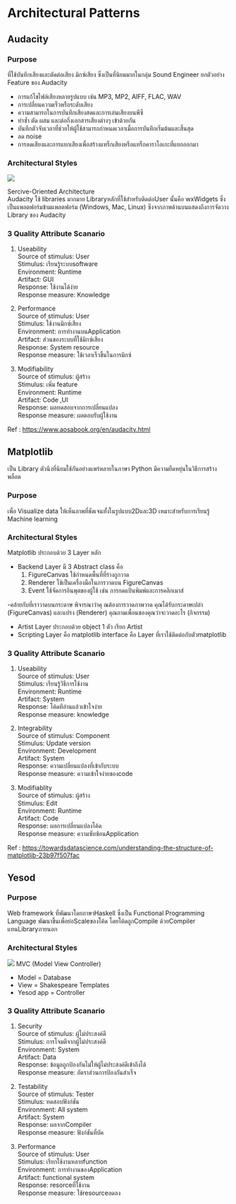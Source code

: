 # Architectural Patterns

## Audacity

### Purpose
ที่ใช้บันทึกเสียงและตัดต่อเสียง มิกซ์เสียง ซึ่งเป็นที่นิยมมากในกลุ่ม Sound Engineer
ยกตัวอย่าง Feature ของ Audacity
- การแก้ไขไฟล์เสียงหลายรูปแบบ เช่น MP3, MP2, AIFF, FLAC, WAV
- การเปลี่ยนความเร็วหรือระดับเสียง
- ความสามารถในการบันทึกเสียงสดและการเล่นเสียงบนพีซี
- ทำซ้ำ ตัด ผสม และต่อกิ่งเอกสารเสียงต่างๆ เข้าด้วยกัน
- บันทึกตัวจับเวลาที่ช่วยให้ผู้ใช้สามารถกำหนดเวลาเมื่อการบันทึกเริ่มต้นและสิ้นสุด
- ลด noise
- การลดเสียงและการแยกเสียงเพื่อสร้างแทร็กเสียงหรือแทร็กคาราโอเกะที่แยกออกมา

### Architectural Styles
<img
  src="https://www.aosabook.org/images/audacity/Layers.png">

Sercive-Oriented Architecture <br>
Audacity ใช้ libraries มากมาย Libraryหลักที่ใช้สำหรับติดต่อUser นั้นคือ wxWidgets ซึ่งเป็นแพลตฟอร์มข้ามแพลตฟอร์ม (Windows, Mac, Linux) ซึงจากภาพด้านบนแสดงถึงการจัดวาง
Library ของ Audacity

### 3 Quality Attribute Scanario
1. Useability<br />
   Source of stimulus: User<br />
   Stimulus: เรียนรู้ระบบsoftware<br />
   Environment: Runtime<br />
   Artifact: GUI<br />
   Response: ใช้งานได้ง่าย<br />
   Response measure: Knowledge<br />

2. Performance<br />
   Source of stimulus: User<br />
   Stimulus: ใช้งานมิกซ์เสียง<br />
   Environment: การทำงานบนApplication<br />
   Artifact: ส่วนของระบบที่ใช้มิกซ์เสียง<br />
   Response: System resource<br />
   Response measure: ใช้เวลาเร็วขึ้นในการมิกซ์<br />

3. Modifiability <br />
   Source of stimulus: ผู้สร้าง<br />
   Stimulus: เพิ่ม feature<br />
   Environment: Runtime<br />
   Artifact: Code ,UI<br />
   Response: ผลทดสอบจากการเปลี่ยนแปลง<br />
   Response measure: ผลตอบรับผู้ใช้งาน<br />
   
Ref : https://www.aosabook.org/en/audacity.html

## Matplotlib
เป็น Library ตัวนึงที่นิยมใช้กันอย่างแพร่หลายในภาษา Python มีความยืดหยุ่นในวิธีการสร้างพล็อต

### Purpose
เพื่อ Visualize data ให้เห็นภาพที่ชัดเจนทั้งในรูปแบบ2Dและ3D เหมาะสำหรับการเรียนรู้ Machine learning

### Architectural Styles
Matplotlib ประกอบด้วย 3 Layer หลัก
- Backend Layer มี 3 Abstract class คือ
  1. FigureCanvas ใช้กำหนดพื้นที่ที่ร่างถูกวาด
  2. Renderer ใช้เป็นเครื่องมือในการวาดบน FigureCanvas
  3. Event ใช้จัดการอินพุตของผู้ใช้ เช่น การกดแป้นพิมพ์และการคลิกเมาส์
 
-คล้ายกับที่เราวาดบนกระดาษ พิจารณาว่าคุ ณต้องการวาดภาพวาด คุณได้รับกระดาษเปล่า (FigureCanvas) และแปรง (Renderer) คุณถามเพื่อนของคุณว่าจะวาดอะไร (กิจกรรม)
- Artist Layer ประกอบด้วย object 1 ตัว เรียก Artist
- Scripting Layer คือ matplotlib interface คือ Layer ที่เราใช้ติดต่อกับตัวmatplotlib

### 3 Quality Attribute Scanario
1. Useability<br />
   Source of stimulus: User<br />
   Stimulus: เรียนรู้วิธีการใช้งาน<br />
   Environment: Runtime<br />
   Artifact: System<br />
   Response: โค้ดทีอ่านแล้วเข้าใจง่าย<br />
   Response measure: knowledge<br />

2. Integrability<br />
   Source of stimulus: Component<br />
   Stimulus: Update version<br />
   Environment: Development<br />
   Artifact: System<br />
   Response: ความเปลี่ยนแปลงที่เข้ากับระบบ<br />
   Response measure: ความเข้าใจง่ายของcode<br />

3. Modifiablity<br />
   Source of stimulus: ผู้สร้าง<br />
   Stimulus: Edit<br />
   Environment: Runtime<br />
   Artifact: Code<br />
   Response: ผลการเปลี่ยนแปลงโค้ด<br />
   Response measure: ความซับซ้อนApplication<br />
   
Ref : https://towardsdatascience.com/understanding-the-structure-of-matplotlib-23b97f507fac



## Yesod


### Purpose
Web framework ที่พัฒนาโดยภาษาHaskell ซึ่งเป็น Functional Programming Language พัฒนาขึ้นเพื่อย่อScaleของโค้ด โดยโค้ดถูกCompile ด้วยCompiler แทนLibraryภายนอก 

### Architectural Styles
<img src="https://www.aosabook.org/images/yesod/overview.png">
MVC (Model View Controller)<br>

- Model = Database
- View = Shakespeare Templates
- Yesod app = Controller

### 3 Quality Attribute Scanario
1. Security<br />
   Source of stimulus: ผู้ไม่ประสงค์ดี<br />
   Stimulus: การโจมตีจากผู้ไม่ประสงค์ดี<br />
   Environment: System<br />
   Artifact: Data<br />
   Response: ข้อมูลถูกป้องกันไม่ให้ผู้ไม่ประสงค์ดีเข้าถึงได้<br />
   Response measure: อัตราส่วนการป้องกันสำเร็จ<br />

2. Testability <br />
   Source of stimulus: Tester<br />
   Stimulus: ทดสอบฟังก์ชัน<br />
   Environment: All system<br />
   Artifact: System<br />
   Response: ผลจากCompiler<br />
   Response measure: ฟังก์ชันที่บัค<br />

3. Performance<br />
   Source of stimulus: User<br />
   Stimulus: เรียกใช้งานหลายfunction<br />
   Environment: การทำงานของApplication<br />
   Artifact: functional system<br />
   Response: resorceที่ใช้งาน<br />
   Response measure: ใช้resourceลดลง<br />
 

   


